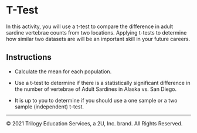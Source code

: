 # T-Test

In this activity, you will use a t-test to compare the difference in adult sardine vertebrae counts from two locations. Applying t-tests to determine how similar two datasets are will be an important skill in your future careers.

## Instructions

* Calculate the mean for each population.

* Use a t-test to determine if there is a statistically significant difference in the number of vertebrae of Adult Sardines in Alaska vs. San Diego.

* It is up to you to determine if you should use a one sample or a two sample (independent) t-test.

- - -

© 2021 Trilogy Education Services, a 2U, Inc. brand.  All Rights Reserved.
